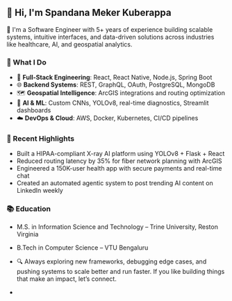 ## 👋 Hi, I'm Spandana Meker Kuberappa

🚀 I'm a Software Engineer with 5+ years of experience building scalable systems, intuitive interfaces, and data-driven solutions across industries like healthcare, AI, and geospatial analytics.

### 🧠 What I Do
- 🔧 **Full-Stack Engineering**: React, React Native, Node.js, Spring Boot
- 🌐 **Backend Systems**: REST, GraphQL, OAuth, PostgreSQL, MongoDB
- 🗺️ **Geospatial Intelligence**: ArcGIS integrations and routing optimization
- 🤖 **AI & ML**: Custom CNNs, YOLOv8, real-time diagnostics, Streamlit dashboards
- ☁️ **DevOps & Cloud**: AWS, Docker, Kubernetes, CI/CD pipelines

### 📌 Recent Highlights
- Built a HIPAA-compliant X-ray AI platform using YOLOv8 + Flask + React
- Reduced routing latency by 35% for fiber network planning with ArcGIS
- Engineered a 150K-user health app with secure payments and real-time chat
- Created an automated agentic system to post trending AI content on LinkedIn weekly

### 📚 Education
- M.S. in Information Science and Technology – Trine University, Reston Virginia
- B.Tech in Computer Science – VTU Bengaluru

- 🔍 Always exploring new frameworks, debugging edge cases, and pushing systems to scale better and run faster. If you like building things that make an impact, let’s connect.
- 
